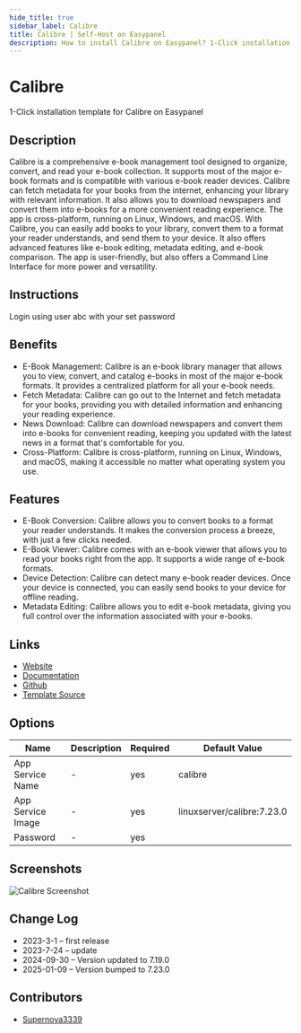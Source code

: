 ```yaml
---
hide_title: true
sidebar_label: Calibre
title: Calibre | Self-Host on Easypanel
description: How to install Calibre on Easypanel? 1-Click installation template for Calibre on Easypanel
---
```


<!-- generated -->

# Calibre

1-Click installation template for Calibre on Easypanel

## Description

Calibre is a comprehensive e-book management tool designed to organize, convert, and read your e-book collection. It supports most of the major e-book formats and is compatible with various e-book reader devices. Calibre can fetch metadata for your books from the internet, enhancing your library with relevant information. It also allows you to download newspapers and convert them into e-books for a more convenient reading experience. The app is cross-platform, running on Linux, Windows, and macOS. With Calibre, you can easily add books to your library, convert them to a format your reader understands, and send them to your device. It also offers advanced features like e-book editing, metadata editing, and e-book comparison. The app is user-friendly, but also offers a Command Line Interface for more power and versatility.

## Instructions

Login using user abc with your set password

## Benefits

- E-Book Management: Calibre is an e-book library manager that allows you to view, convert, and catalog e-books in most of the major e-book formats. It provides a centralized platform for all your e-book needs.
- Fetch Metadata: Calibre can go out to the Internet and fetch metadata for your books, providing you with detailed information and enhancing your reading experience.
- News Download: Calibre can download newspapers and convert them into e-books for convenient reading, keeping you updated with the latest news in a format that's comfortable for you.
- Cross-Platform: Calibre is cross-platform, running on Linux, Windows, and macOS, making it accessible no matter what operating system you use.

## Features

- E-Book Conversion: Calibre allows you to convert books to a format your reader understands. It makes the conversion process a breeze, with just a few clicks needed.
- E-Book Viewer: Calibre comes with an e-book viewer that allows you to read your books right from the app. It supports a wide range of e-book formats.
- Device Detection: Calibre can detect many e-book reader devices. Once your device is connected, you can easily send books to your device for offline reading.
- Metadata Editing: Calibre allows you to edit e-book metadata, giving you full control over the information associated with your e-books.

## Links

- [Website](https://calibre-ebook.com/)
- [Documentation](https://manual.calibre-ebook.com/)
- [Github](https://github.com/kovidgoyal/calibre)
- [Template Source](https://github.com/easypanel-io/templates/tree/main/templates/calibre)

## Options

Name | Description | Required | Default Value
-|-|-|-
App Service Name | - | yes | calibre
App Service Image | - | yes | linuxserver/calibre:7.23.0
Password | - | yes | 

## Screenshots

![Calibre Screenshot](./assets/screenshot.png)

## Change Log

- 2023-3-1 – first release
- 2023-7-24 – update
- 2024-09-30 – Version updated to 7.19.0
- 2025-01-09 – Version bumped to 7.23.0

## Contributors

- [Supernova3339](https://github.com/Supernova3339)
